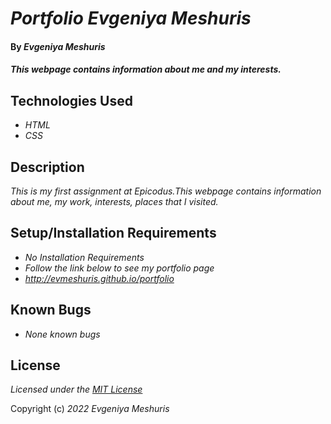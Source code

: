 # _Portfolio Evgeniya Meshuris_

#### By _**Evgeniya Meshuris**_

#### _This webpage contains information about me and my interests._

## Technologies Used

* _HTML_
* _CSS_

## Description

_This is my first assignment at Epicodus.This webpage contains information about me, my work, interests, places that I visited._

## Setup/Installation Requirements

* _No Installation Requirements_
* _Follow the link below to see my portfolio page_
* _http://evmeshuris.github.io/portfolio_


## Known Bugs

* _None known bugs_


## License

_Licensed under the [MIT License](LICENSE)_

Copyright (c) _2022_ _Evgeniya Meshuris_